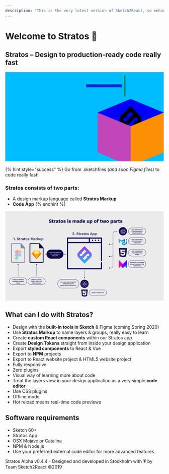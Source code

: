 ```yaml
---
description: "This is the very latest version of Sketch2React, so enhanced we needed a new name \U0001F604\U0001F44D"
---
```


# Welcome to Stratos 🏡

## Stratos – Design to production-ready code really fast

![](.gitbook/assets/1.png)

{% hint style="success" %}
Go from .sketchfiles \(_and soon Figma files_\) to code really fast!

### Stratos consists of two parts:

* A design markup language called **Stratos Markup**
* **Code App**
{% endhint %}

![](.gitbook/assets/stratosis-2x.png)

## What can I do with Stratos?

* Design with the **built-in tools in Sketch** & Figma \(coming Spring 2020\)
* Use **Stratos Markup** to name layers & groups, really easy to learn
* Create **custom React components** within our Stratos app
* Create **Design Tokens** straight from inside your design application
* Export **styled components** to React & Vue
* Export to **NPM** projects
* Export to React website project & HTML5 website project
* Fully responsive
* Zero plugins
* Visual way of learning more about code
* Treat the layers view in your design application as a very simple **code editor**
* Use CSS plugins
* Offline mode
* Hot reload means real-time code previews

## Software requirements

* Sketch 60+
* Stratos App
* OSX Mojave or Catalina
* NPM & Node.js
* Use your preferred external code editor for more advanced features

Stratos Alpha v0.4.4 - Designed and developed in Stockholm with 💗 by Team Sketch2React ©2019

